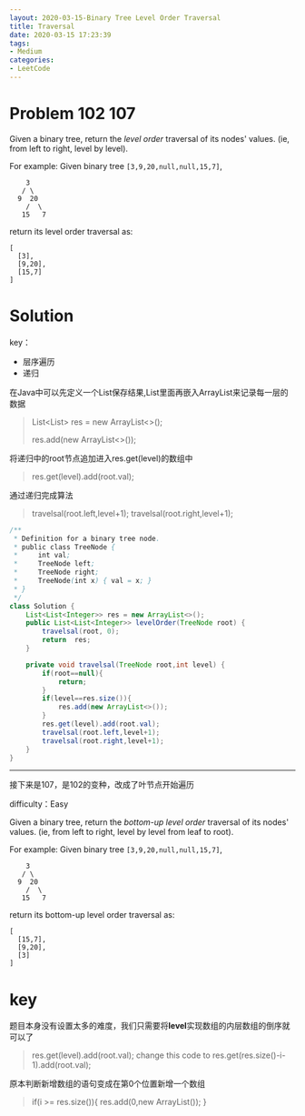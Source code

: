 ```yaml
---
layout: 2020-03-15-Binary Tree Level Order Traversal
title: Traversal
date: 2020-03-15 17:23:39
tags:
- Medium
categories:
- LeetCode
---
```


# Problem 102 107

Given a binary tree, return the *level order* traversal of its nodes' values. (ie, from left to right, level by level).

For example:
Given binary tree `[3,9,20,null,null,15,7]`,

```
    3
   / \
  9  20
    /  \
   15   7
```



return its level order traversal as:

```
[
  [3],
  [9,20],
  [15,7]
]
```

# Solution

key：

- 层序遍历
- 递归

在Java中可以先定义一个List保存结果,List里面再嵌入ArrayList来记录每一层的数据

> List<List<Integer>> res = new ArrayList<>();
>
> res.add(new ArrayList<>());

将递归中的root节点追加进入res.get(level)的数组中

>   res.get(level).add(root.val);

通过递归完成算法

> travelsal(root.left,level+1);
travelsal(root.right,level+1);


```java
/**
 * Definition for a binary tree node.
 * public class TreeNode {
 *     int val;
 *     TreeNode left;
 *     TreeNode right;
 *     TreeNode(int x) { val = x; }
 * }
 */
class Solution {
    List<List<Integer>> res = new ArrayList<>();
    public List<List<Integer>> levelOrder(TreeNode root) {
        travelsal(root, 0);
        return  res;
    }

    private void travelsal(TreeNode root,int level) {
        if(root==null){
            return;
        }
        if(level==res.size()){
            res.add(new ArrayList<>());
        }
        res.get(level).add(root.val);
        travelsal(root.left,level+1);
        travelsal(root.right,level+1);
    }
}
```

---

接下来是107，是102的变种，改成了叶节点开始遍历

difficulty：Easy

Given a binary tree, return the *bottom-up level order* traversal of its nodes' values. (ie, from left to right, level by level from leaf to root).

For example:
Given binary tree `[3,9,20,null,null,15,7]`,

```
    3
   / \
  9  20
    /  \
   15   7
```

return its bottom-up level order traversal as:

```
[
  [15,7],
  [9,20],
  [3]
]

```
# key
题目本身没有设置太多的难度，我们只需要将**level**实现数组的内层数组的倒序就可以了
>  res.get(level).add(root.val);
>  change this code to 
>  res.get(res.size()-i-1).add(root.val);

原本判断新增数组的语句变成在第0个位置新增一个数组

> if(i >= res.size()){
>     res.add(0,new ArrayList<Integer>());
>}